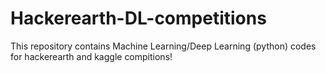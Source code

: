 # Hackerearth-DL-competitions
This repository contains Machine Learning/Deep Learning (python) codes for hackerearth and kaggle compitions! 
